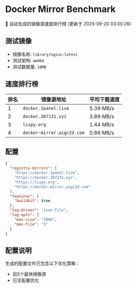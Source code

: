 # Docker Mirror Benchmark

🚀 自动生成的镜像源速度排行榜 (更新于 2025-09-20 03:00:26)

## 测试镜像
- 镜像名称: `library/nginx:latest`
- 测试架构: `amd64`
- 测试数据量: `10MB`

## 速度排行榜
| 排名 | 镜像源地址 | 平均下载速度 |
|------|------------|--------------|
| 1 | `docker.1panel.live` | 5.39 MB/s |
| 2 | `docker.367231.xyz` | 3.89 MB/s |
| 3 | `lispy.org` | 1.44 MB/s |
| 4 | `docker-mirror.aigc2d.com` | 0.86 MB/s |

## 配置

```json
{
  "registry-mirrors": [
    "https://docker.1panel.live",
    "https://docker.367231.xyz",
    "https://lispy.org",
    "https://docker-mirror.aigc2d.com"
  ],
  "features": {
    "buildkit": true
  },
  "log-driver": "json-file",
  "log-opts": {
    "max-size": "100m",
    "max-file": "3"
  }
}
```

## 配置说明
生成的配置文件已包含以下优化策略：
- 前5个最快镜像源
- 日志配置优化

